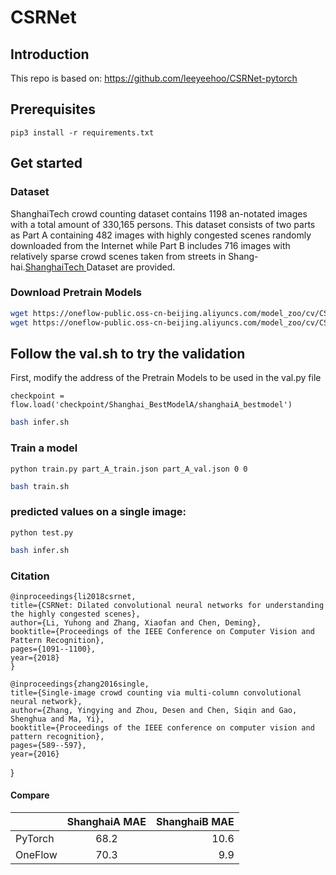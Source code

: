# CSRNet

## Introduction
This repo is based on: https://github.com/leeyeehoo/CSRNet-pytorch


## Prerequisites

```
pip3 install -r requirements.txt
```

## Get started
### Dataset
ShanghaiTech crowd counting dataset contains 1198 an-notated images with a total amount of 330,165 persons.
This dataset consists of two parts as Part A containing 482 images with highly congested scenes randomly downloaded
from the Internet while Part B includes 716 images with relatively sparse crowd scenes taken from streets in Shang-
hai.[ShanghaiTech ](https://oneflow-public.oss-cn-beijing.aliyuncs.com/datasets/models/CSRNet/Shanghai_dataset.rar) Dataset are provided.


### Download Pretrain Models

```bash
wget https://oneflow-public.oss-cn-beijing.aliyuncs.com/model_zoo/cv/CSRNet/Shanghai_BestModelA.rar
wget https://oneflow-public.oss-cn-beijing.aliyuncs.com/model_zoo/cv/CSRNet/Shanghai_BestModelB.rar
```

## Follow the val.sh to try the validation
First, modify the address of the Pretrain Models to be used in the val.py file
```bigquery
checkpoint = flow.load('checkpoint/Shanghai_BestModelA/shanghaiA_bestmodel')
```
```bash
bash infer.sh
```

### Train a model
```
python train.py part_A_train.json part_A_val.json 0 0
```

```bash
bash train.sh
```
### predicted values on a single image:
```
python test.py
```

```bash
bash infer.sh
```

### Citation


    @inproceedings{li2018csrnet,
    title={CSRNet: Dilated convolutional neural networks for understanding the highly congested scenes},
    author={Li, Yuhong and Zhang, Xiaofan and Chen, Deming},
    booktitle={Proceedings of the IEEE Conference on Computer Vision and Pattern Recognition},
    pages={1091--1100},
    year={2018}
    }

    @inproceedings{zhang2016single,
    title={Single-image crowd counting via multi-column convolutional neural network},
    author={Zhang, Yingying and Zhou, Desen and Chen, Siqin and Gao, Shenghua and Ma, Yi},
    booktitle={Proceedings of the IEEE conference on computer vision and pattern recognition},
    pages={589--597},
    year={2016}
}

#### Compare
|         | ShanghaiA MAE |  ShanghaiB MAE   |
| :------ | :-----------: | ---------------:|
| PyTorch |     68.2      |      10.6       |
| OneFlow |     70.3      |       9.9       |
